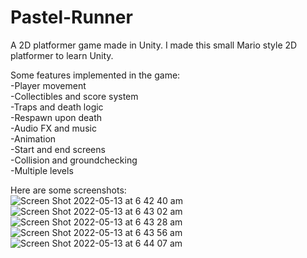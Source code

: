# Pastel-Runner
A 2D platformer game made in Unity. I made this small Mario style 2D platformer to learn Unity. <br />

Some features implemented in the game:<br />
-Player movement<br />
-Collectibles and score system<br />
-Traps and death logic<br />
-Respawn upon death<br />
-Audio FX and music<br />
-Animation<br />
-Start and end screens<br />
-Collision and groundchecking<br />
-Multiple levels<br />


Here are some screenshots:<br />
![Screen Shot 2022-05-13 at 6 42 40 am](https://user-images.githubusercontent.com/31027335/168165082-5dce7fb2-c1cb-4bc7-9c9b-091913387fe5.png)<br />
![Screen Shot 2022-05-13 at 6 43 02 am](https://user-images.githubusercontent.com/31027335/168165102-6410c8cd-a9f1-485f-8572-e9aefabd1717.png)<br />
![Screen Shot 2022-05-13 at 6 43 28 am](https://user-images.githubusercontent.com/31027335/168165113-03aa7ba1-0337-4e36-9968-c5312e65568d.png)<br />
![Screen Shot 2022-05-13 at 6 43 56 am](https://user-images.githubusercontent.com/31027335/168165129-79045164-8466-4d8a-9540-298dd378d7b1.png)<br />
![Screen Shot 2022-05-13 at 6 44 07 am](https://user-images.githubusercontent.com/31027335/168165193-57d46bfc-031a-44d9-9408-fb50558d2246.png)<br />
